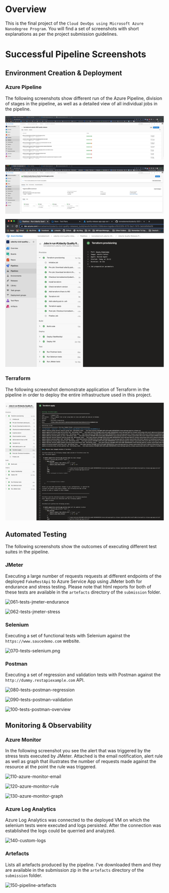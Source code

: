 
# Overview

This is the final project of the ``Cloud DevOps using Microsoft Azure Nanodegree Program``. You will find a set of screenshots with short explanations as per the project submission guidelines.

# Successful Pipeline Screenshots

## Environment Creation & Deployment

### Azure Pipeline

The following screenshots show different run of the Azure Pipeline, division of stages in the pipeline, as well as a detailed view of all individual jobs in the pipeline.

![01-pipeline-runs](./screenshots/01-pipeline-runs.png)

![02-pipeline-run-overview](./screenshots/02-pipeline-run-overview.png)

![03-pipeline-jobs-overview.png](./screenshots/03-pipeline-jobs-overview.png)

### Terraform

The following screenshot demonstrate application of Terraform in the pipeline in order to deploy the entire infrastructure used in this project.

![05-terraform-apply](./screenshots/05-terraform-apply.png)

## Automated Testing

The following screenshots show the outcomes of executing different test suites in the pipeline.

### JMeter

Executing a large number of requests requests at different endpoints of the deployed ``FakeRestApi`` to Azure Service App using JMeter both for endurance and stress testing. Please note that html reports for both of these tests are available in the `artefacts` directory of the `submission` folder.

![061-tests-jmeter-endurance](./screenshots/061-tests-jmeter-endurance.png)

![062-tests-jmeter-stress](./screenshots/061-tests-jmeter-stress.png)

### Selenium

Executing a set of functional tests with Selenium against the ``https://www.saucedemo.com`` website.

![070-tests-selenium.png](./screenshots/070-tests-selenium.png)

### Postman

Executing a set of regression and validation tests with Postman against the ``http://dummy.restapiexample.com`` API.

![080-tests-postman-regression](./screenshots/080-tests-postman-regression.png)

![090-tests-postman-validation](./screenshots/090-tests-postman-validation.png)

![100-tests-postman-overview](./screenshots/100-tests-postman-overview.png)

## Monitoring & Observability

### Azure Monitor

In the following screenshot you see the alert that was triggered by the stress tests executed by JMeter. Attached is the email notification, alert rule as well as graph that illustrates the number of requests made against the resource at the point the rule was triggered.

![110-azure-monitor-email](./screenshots/110-azure-monitor-email.png)

![120-azure-monitor-rule](./screenshots/120-azure-monitor-rule.png)

![130-azure-monitor-graph](./screenshots/130-azure-monitor-graph.png)

### Azure Log Analytics

Azure Log Analytics was connected to the deployed VM on which the selenium tests were executed and logs persisted. After the connection was established the logs could be querried and analyzed.

![140-custom-logs](./screenshots/140-custom-logs.png)

### Artefacts

Lists all artefacts produced by the pipeline. I've downloaded them and they are available in the submission zip in the `artefacts` directory of the `submission` folder.

![150-pipeline-artefacts](./screenshots/150-pipeline-artefacts.png)